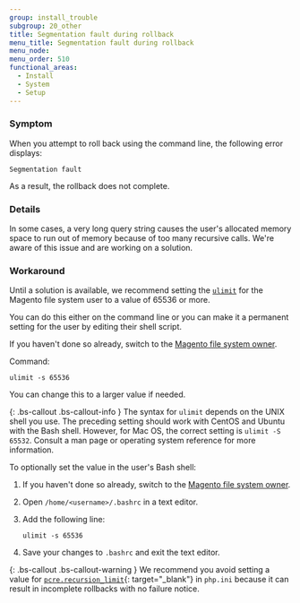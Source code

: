 ```yaml
---
group: install_trouble
subgroup: 20_other
title: Segmentation fault during rollback
menu_title: Segmentation fault during rollback
menu_node:
menu_order: 510
functional_areas:
  - Install
  - System
  - Setup
---
```


### Symptom

When you attempt to roll back using the command line, the following error displays:

	Segmentation fault

As a result, the rollback does not complete.

### Details

In some cases, a very long query string causes the user's allocated memory space to run out of memory because of too many recursive calls. We're aware of this issue and are working on a solution.

### Workaround

Until a solution is available, we recommend setting the <a href="http://ss64.com/bash/ulimit.html" target="_blank">`ulimit`</a> for the Magento file system user to a value of 65536 or more.

You can do this either on the command line or you can make it a permanent setting for the user by editing their shell script.

If you haven't done so already, switch to the <a href="{{ page.baseurl }}/install-gde/prereq/file-sys-perms-over.html">Magento file system owner</a>.

Command:

	ulimit -s 65536

You can change this to a larger value if needed.

{: .bs-callout .bs-callout-info }
The syntax for `ulimit` depends on the UNIX shell you use. The preceding setting should work with CentOS and Ubuntu with the Bash shell. However, for Mac OS, the correct setting is `ulimit -S 65532`. Consult a man page or operating system reference for more information.

To optionally set the value in the user's Bash shell:

1.	If you haven't done so already, switch to the <a href="{{ page.baseurl }}/install-gde/prereq/file-sys-perms-over.html">Magento file system owner</a>.
2.	Open `/home/<username>/.bashrc` in a text editor.
3.	Add the following line:

		ulimit -s 65536

4.	Save your changes to `.bashrc` and exit the text editor.
	
{: .bs-callout .bs-callout-warning }
We recommend you avoid setting a value for [`pcre.recursion_limit`](http://php.net/manual/en/pcre.configuration.php){: target="_blank"} in `php.ini` because it can result in incomplete rollbacks with no failure notice.

